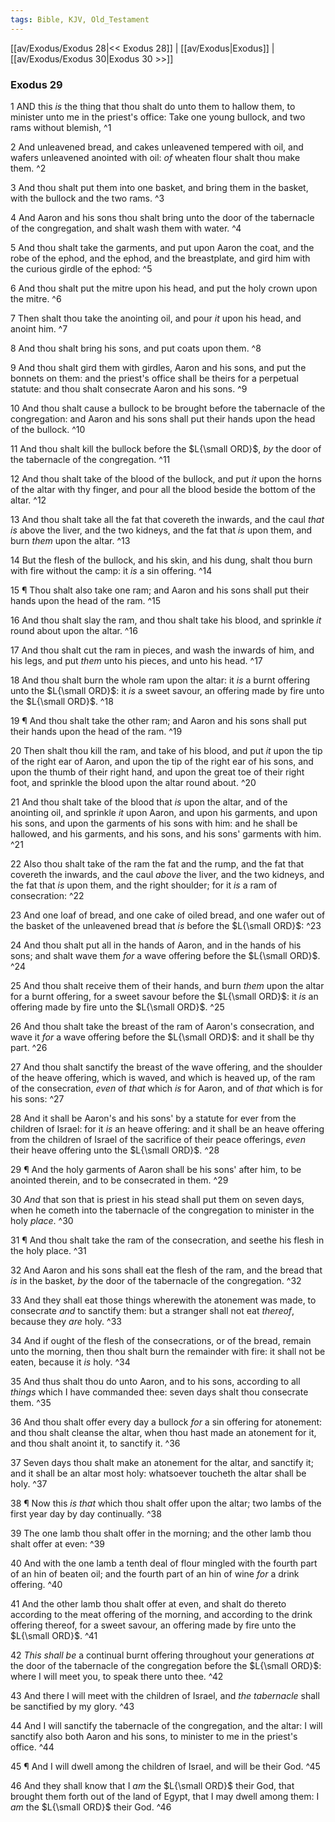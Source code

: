 ```yaml
---
tags: Bible, KJV, Old_Testament
---
```


[[av/Exodus/Exodus 28|<< Exodus 28]] | [[av/Exodus|Exodus]] | [[av/Exodus/Exodus 30|Exodus 30 >>]]

### Exodus 29

1 AND this _is_ the thing that thou shalt do unto them to hallow them, to minister unto me in the priest's office: Take one young bullock, and two rams without blemish, ^1

2 And unleavened bread, and cakes unleavened tempered with oil, and wafers unleavened anointed with oil: _of_ wheaten flour shalt thou make them. ^2

3 And thou shalt put them into one basket, and bring them in the basket, with the bullock and the two rams. ^3

4 And Aaron and his sons thou shalt bring unto the door of the tabernacle of the congregation, and shalt wash them with water. ^4

5 And thou shalt take the garments, and put upon Aaron the coat, and the robe of the ephod, and the ephod, and the breastplate, and gird him with the curious girdle of the ephod: ^5

6 And thou shalt put the mitre upon his head, and put the holy crown upon the mitre. ^6

7 Then shalt thou take the anointing oil, and pour _it_ upon his head, and anoint him. ^7

8 And thou shalt bring his sons, and put coats upon them. ^8

9 And thou shalt gird them with girdles, Aaron and his sons, and put the bonnets on them: and the priest's office shall be theirs for a perpetual statute: and thou shalt consecrate Aaron and his sons. ^9

10 And thou shalt cause a bullock to be brought before the tabernacle of the congregation: and Aaron and his sons shall put their hands upon the head of the bullock. ^10

11 And thou shalt kill the bullock before the $L{\small ORD}$, _by_ the door of the tabernacle of the congregation. ^11

12 And thou shalt take of the blood of the bullock, and put _it_ upon the horns of the altar with thy finger, and pour all the blood beside the bottom of the altar. ^12

13 And thou shalt take all the fat that covereth the inwards, and the caul _that_ _is_ above the liver, and the two kidneys, and the fat that _is_ upon them, and burn _them_ upon the altar. ^13

14 But the flesh of the bullock, and his skin, and his dung, shalt thou burn with fire without the camp: it _is_ a sin offering. ^14

15 ¶ Thou shalt also take one ram; and Aaron and his sons shall put their hands upon the head of the ram. ^15

16 And thou shalt slay the ram, and thou shalt take his blood, and sprinkle _it_ round about upon the altar. ^16

17 And thou shalt cut the ram in pieces, and wash the inwards of him, and his legs, and put _them_ unto his pieces, and unto his head. ^17

18 And thou shalt burn the whole ram upon the altar: it _is_ a burnt offering unto the $L{\small ORD}$: it _is_ a sweet savour, an offering made by fire unto the $L{\small ORD}$. ^18

19 ¶ And thou shalt take the other ram; and Aaron and his sons shall put their hands upon the head of the ram. ^19

20 Then shalt thou kill the ram, and take of his blood, and put _it_ upon the tip of the right ear of Aaron, and upon the tip of the right ear of his sons, and upon the thumb of their right hand, and upon the great toe of their right foot, and sprinkle the blood upon the altar round about. ^20

21 And thou shalt take of the blood that _is_ upon the altar, and of the anointing oil, and sprinkle _it_ upon Aaron, and upon his garments, and upon his sons, and upon the garments of his sons with him: and he shall be hallowed, and his garments, and his sons, and his sons' garments with him. ^21

22 Also thou shalt take of the ram the fat and the rump, and the fat that covereth the inwards, and the caul _above_ the liver, and the two kidneys, and the fat that _is_ upon them, and the right shoulder; for it _is_ a ram of consecration: ^22

23 And one loaf of bread, and one cake of oiled bread, and one wafer out of the basket of the unleavened bread that _is_ before the $L{\small ORD}$: ^23

24 And thou shalt put all in the hands of Aaron, and in the hands of his sons; and shalt wave them _for_ a wave offering before the $L{\small ORD}$. ^24

25 And thou shalt receive them of their hands, and burn _them_ upon the altar for a burnt offering, for a sweet savour before the $L{\small ORD}$: it _is_ an offering made by fire unto the $L{\small ORD}$. ^25

26 And thou shalt take the breast of the ram of Aaron's consecration, and wave it _for_ a wave offering before the $L{\small ORD}$: and it shall be thy part. ^26

27 And thou shalt sanctify the breast of the wave offering, and the shoulder of the heave offering, which is waved, and which is heaved up, of the ram of the consecration, _even_ of _that_ which _is_ for Aaron, and of _that_ which is for his sons: ^27

28 And it shall be Aaron's and his sons' by a statute for ever from the children of Israel: for it _is_ an heave offering: and it shall be an heave offering from the children of Israel of the sacrifice of their peace offerings, _even_ their heave offering unto the $L{\small ORD}$. ^28

29 ¶ And the holy garments of Aaron shall be his sons' after him, to be anointed therein, and to be consecrated in them. ^29

30 _And_ that son that is priest in his stead shall put them on seven days, when he cometh into the tabernacle of the congregation to minister in the holy _place_. ^30

31 ¶ And thou shalt take the ram of the consecration, and seethe his flesh in the holy place. ^31

32 And Aaron and his sons shall eat the flesh of the ram, and the bread that _is_ in the basket, _by_ the door of the tabernacle of the congregation. ^32

33 And they shall eat those things wherewith the atonement was made, to consecrate _and_ to sanctify them: but a stranger shall not eat _thereof_, because they _are_ holy. ^33

34 And if ought of the flesh of the consecrations, or of the bread, remain unto the morning, then thou shalt burn the remainder with fire: it shall not be eaten, because it _is_ holy. ^34

35 And thus shalt thou do unto Aaron, and to his sons, according to all _things_ which I have commanded thee: seven days shalt thou consecrate them. ^35

36 And thou shalt offer every day a bullock _for_ a sin offering for atonement: and thou shalt cleanse the altar, when thou hast made an atonement for it, and thou shalt anoint it, to sanctify it. ^36

37 Seven days thou shalt make an atonement for the altar, and sanctify it; and it shall be an altar most holy: whatsoever toucheth the altar shall be holy. ^37

38 ¶ Now this _is_ _that_ which thou shalt offer upon the altar; two lambs of the first year day by day continually. ^38

39 The one lamb thou shalt offer in the morning; and the other lamb thou shalt offer at even: ^39

40 And with the one lamb a tenth deal of flour mingled with the fourth part of an hin of beaten oil; and the fourth part of an hin of wine _for_ a drink offering. ^40

41 And the other lamb thou shalt offer at even, and shalt do thereto according to the meat offering of the morning, and according to the drink offering thereof, for a sweet savour, an offering made by fire unto the $L{\small ORD}$. ^41

42 _This_ _shall_ _be_ a continual burnt offering throughout your generations _at_ the door of the tabernacle of the congregation before the $L{\small ORD}$: where I will meet you, to speak there unto thee. ^42

43 And there I will meet with the children of Israel, and _the_ _tabernacle_ shall be sanctified by my glory. ^43

44 And I will sanctify the tabernacle of the congregation, and the altar: I will sanctify also both Aaron and his sons, to minister to me in the priest's office. ^44

45 ¶ And I will dwell among the children of Israel, and will be their God. ^45

46 And they shall know that I _am_ the $L{\small ORD}$ their God, that brought them forth out of the land of Egypt, that I may dwell among them: I _am_ the $L{\small ORD}$ their God. ^46
